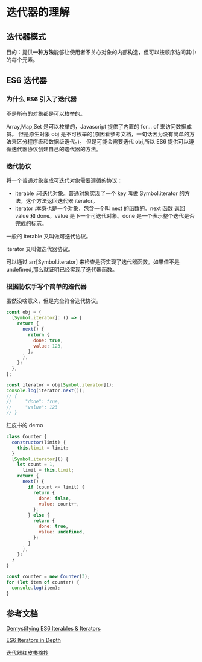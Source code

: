 # 迭代器的理解

## 迭代器模式

目的：提供**一种方法**能够让使用者不关心对象的内部构造，但可以按顺序访问其中的每个元素。

## ES6 迭代器

### 为什么 ES6 引入了迭代器

不是所有的对象都是可以枚举的。

Array,Map,Set 是可以枚举的，Javascript 提供了内置的 for... of 来访问数据成员。
但是原生对象 obj 是不可枚举的(原因看参考文档，一句话因为没有简单的方法来区分程序级和数据级迭代。)。
但是可能会需要迭代 obj,所以 ES6 提供可以遵循迭代器协议创建自己的迭代器的方法。

### 迭代协议

将一个普通对象变成可迭代对象需要遵循的协议：

- iterable :可迭代对象。普通对象实现了一个 key 叫做 Symbol.iterator 的方法，这个方法返回迭代器 iterator。
- iterator :本身也是一个对象，包含一个叫 next 的函数的。next 函数 返回 value 和 done。value 是下一个可迭代对象。done 是一个表示整个迭代是否完成的标志。

一般的 iterable 又叫做可迭代协议。

iterator 又叫做迭代器协议。

可以通过 arr[Symbol.iterator] 来检查是否实现了迭代器函数。如果值不是 undefined,那么就证明已经实现了迭代器函数。

### 根据协议手写个简单的迭代器

虽然没啥意义，但是完全符合迭代协议。

```javascript
const obj = {
  [Symbol.iterator]: () => {
    return {
      next() {
        return {
          done: true,
          value: 123,
        };
      },
    };
  },
};

const iterator = obj[Symbol.iterator]();
console.log(iterator.next());
// {
//     "done": true,
//     "value": 123
// }
```

红皮书的 demo

```javascript
class Counter {
  constructor(limit) {
    this.limit = limit;
  }
  [Symbol.iterator]() {
    let count = 1,
      limit = this.limit;
    return {
      next() {
        if (count <= limit) {
          return {
            done: false,
            value: count++,
          };
        } else {
          return {
            done: true,
            value: undefined,
          };
        }
      },
    };
  }
}

const counter = new Counter(3);
for (let item of counter) {
  console.log(item);
}
```

## 参考文档

[Demystifying ES6 Iterables & Iterators](https://www.freecodecamp.org/news/demystifying-es6-iterables-iterators-4bdd0b084082/)

[ES6 Iterators in Depth](https://ponyfoo.com/articles/es6-iterators-in-depth)

[迭代器红皮书摘抄](https://menglingling.github.io/book/javascript/iteration/iteration)
